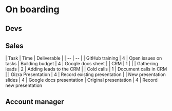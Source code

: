 # On boarding

## Devs



## Sales

| Task | Time | Deliverable |
| -- | -- |
| GitHub training | 4 | Open issues on tasks
| Building budget | 4 | Google docs sheet |
| CRM | 1 |  |
| Gathering leads | 2 | Adding leads to the CRM |
| Cold calls | 1 | Document calls in CRM |
| Gizra Presentation | 4 | Record existing presentation |
| New presentation slides | 4 |  Google docs presentation
| Original presentation | 4 |  Record new presentation


## Account manager